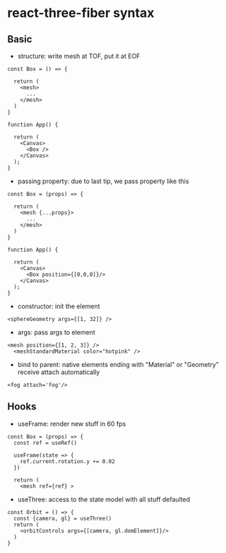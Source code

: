 # react-three-fiber syntax

## Basic

- structure: write mesh at TOF, put it at EOF

```
const Box = () => {

  return (
    <mesh>
      ...
    </mesh>
  )
}

function App() {

  return (
    <Canvas>
      <Box />
    </Canvas>
  );
}
```

- passing property: due to last tip, we pass property like this
```
const Box = (props) => {

  return (
    <mesh {...props}>
      ...
    </mesh>
  )
}

function App() {

  return (
    <Canvas>
      <Box position={[0,0,0]}/>
    </Canvas>
  );
}
```


- constructor: init the element
```
<sphereGeometry args={[1, 32]} />
```

- args: pass args to element
```
<mesh position={[1, 2, 3]} />
  <meshStandardMaterial color="hotpink" />
```

- bind to parent: native elements ending with "Material" or "Geometry" receive attach automatically
```
<fog attach='fog'/>
```

## Hooks

- useFrame: render new stuff in 60 fps
```
const Box = (props) => {
  const ref = useRef()

  useFrame(state => {
    ref.current.rotation.y += 0.02
  })

  return (
    <mesh ref={ref} >
```

- useThree: access to the state model with all stuff defaulted
```
const Orbit = () => {
  const {camera, gl} = useThree()
  return (
    <orbitControls args={[camera, gl.domElement]}/>
  )
}
```
